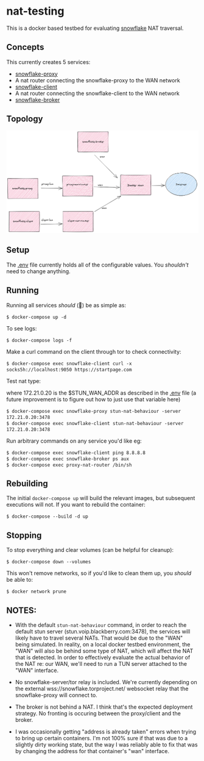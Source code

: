 # nat-testing

This is a docker based testbed for evaluating [snowflake](https://gitlab.torproject.org/tpo/anti-censorship/pluggable-transports/snowflake) NAT traversal.

## Concepts
This currently creates 5 services:
- [snowflake-proxy](https://gitlab.torproject.org/tpo/anti-censorship/pluggable-transports/snowflake/-/tree/main/proxy)
- A nat router connecting the snowflake-proxy to the WAN network
- [snowflake-client](https://gitlab.torproject.org/tpo/anti-censorship/pluggable-transports/snowflake/-/tree/main/client)
- A nat router connecting the snowflake-client to the WAN network
- [snowflake-broker](https://gitlab.torproject.org/tpo/anti-censorship/pluggable-transports/snowflake/-/tree/main/broker)

## Topology
![nat-testing topology](./nat-testing.png) 

## Setup
The [.env](./.env) file currently holds all of the configurable values. You _shouldn't_ need to change anything.

## Running
Running all services _should_ (🤞) be as simple as:
```
$ docker-compose up -d
```

To see logs:
```
$ docker-compose logs -f
```

Make a curl command on the client through tor to check connectivity:
```
$ docker-compose exec snowflake-client curl -x socks5h://localhost:9050 https://startpage.com
```

Test nat type:

where 172.21.0.20 is the $STUN_WAN_ADDR as described in the [.env](./.env) file (a future improvement is to figure out how to just use that variable here)
```
$ docker-compose exec snowflake-proxy stun-nat-behaviour -server 172.21.0.20:3478
$ docker-compose exec snowflake-client stun-nat-behaviour -server 172.21.0.20:3478
```


Run arbitrary commands on any service you'd like eg:
```
$ docker-compose exec snowflake-client ping 8.8.8.8
$ docker-compose exec snowflake-broker ps aux
$ docker-compose exec proxy-nat-router /bin/sh
```

## Rebuilding
The initial `docker-compose up` will build the relevant images, but subsequent executions will not. If you want to rebuild the container:
```
$ docker-compose --build -d up
```

## Stopping
To stop everything and clear volumes (can be helpful for cleanup):
```
$ docker-compose down --volumes
```

This won't remove networks, so if you'd like to clean them up, you _should_ be able to:
```
$ docker network prune
```

## NOTES:
- With the default `stun-nat-behaviour` command, in order to reach the default stun server (stun.voip.blackberry.com:3478), the services will likely have to travel several NATs. 
That would be due to the "WAN" being simulated. In reality, on a local docker testbed environment, the "WAN" will also be behind some type of NAT, which will affect the NAT that is detected.
In order to effectively evaluate the actual behavior of the NAT re: our WAN, we'll need to run a TUN server attached to the "WAN" interface.

- No snowflake-server/tor relay is included. We're currently depending on the external wss://snowflake.torproject.net/ websocket relay that the snowflake-proxy will connect to.

- The broker is not behind a NAT. I think that's the expected deployment strategy. No fronting is occuring between the proxy/client and the broker.

- I was occasionally getting "address is already taken" errors when trying to bring up certain containers. I'm not 100% sure if that was due to a slightly dirty working state, but the way I was reliably able to fix that was by changing the address for that container's "wan" interface.

